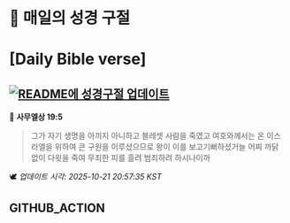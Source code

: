# 🙏 매일의 성경 구절
# [Daily Bible verse]
## [![README에 성경구절 업데이트](https://github.com/DONGSUKA/first_test/actions/workflows/update-readme-bible.yml/badge.svg)](https://github.com/DONGSUKA/first_test/actions/workflows/update-readme-bible.yml)
<!-- START_BIBLE_VERSE -->
📖 **사무엘상 19:5**
> 그가 자기 생명을 아끼지 아니하고 블레셋 사람을 죽였고 여호와께서는 온 이스라엘을 위하여 큰 구원을 이루셨으므로 왕이 이를 보고기뻐하셨거늘 어찌 까닭 없이 다윗을 죽여 무죄한 피를 흘려 범죄하려 하시나이까

🕊️ _업데이트 시각: 2025-10-21 20:57:35 KST_
  <!-- END_BIBLE_VERSE -->
## GITHUB_ACTION
